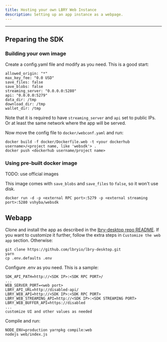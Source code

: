 ```yaml
---
title: Hosting your own LBRY Web Instance
description: Setting up an app instance as a webpage.
---
```

----

## Preparing the SDK
### Building your own image

Create a config.yaml file and modify as you need. This is a good start:
```
allowed_origin: "*"
max_key_fee: "0.0 USD"
save_files: false
save_blobs: false
streaming_server: "0.0.0.0:5280"
api: "0.0.0.0:5279"
data_dir: /tmp
download_dir: /tmp
wallet_dir: /tmp
```

Note that it is required to have `streaming_server` and `api` set to public IPs. Or at least the same network where the app will be served.

Now move the config file to `docker/webconf.yaml` and run:
```
docker build -f docker/Dockerfile.web -t <your dockerhub username>/<project name, like 'websdk'> .
docker push <dockerhub username/project name>
```


### Using pre-built docker image

TODO: use official images

This image comes with `save_blobs` and `save_files` to `false`, so it won't use disk. 
```
docker run -d -p <external RPC port>:5279 -p <external streaming port>:5280 vshyba/websdk
```

## Webapp

Clone and install the app as described in the [lbry-desktop repo README](https://github.com/lbryio/lbry-desktop).
If you want to customize it further, follow the extra steps in `Customize the web app` section. Otherwise:
```
git clone https://github.com/lbryio/lbry-desktop.git
yarn
cp .env.defaults .env
```

Configure .env as you need. This is a sample:
```
SDK_API_PATH=http://<SDK IP>:<SDK RPC PORT>/
...
WEB_SERVER_PORT=<web port>
LBRY_API_URL=http://disabled-api/
LBRY_WEB_API=http://<SDK IP>:<SDK RPC PORT>
LBRY_WEB_STREAMING_API=http://<SDK IP>:<SDK STREAMING PORT>
LBRY_WEB_BUFFER_API=https://disabled
...
customize UI and other values as needed
```

Compile and run:
```
NODE_ENV=production yarnpkg compile:web
nodejs web/index.js
```

